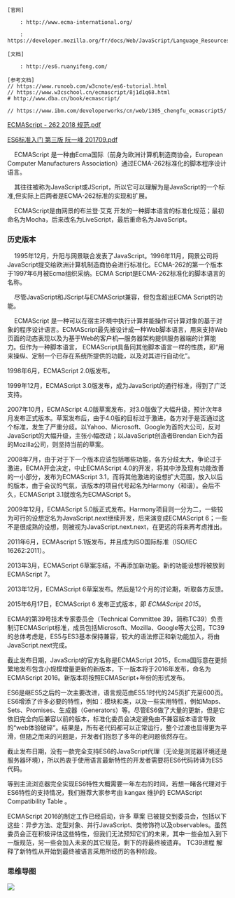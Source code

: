 
```
[官网]

	: http://www.ecma-international.org/

	: https://developer.mozilla.org/fr/docs/Web/JavaScript/Language_Resources

[文档]

	: http://es6.ruanyifeng.com/

[参考文档]
// https://www.runoob.com/w3cnote/es6-tutorial.html
// https://www.w3cschool.cn/ecmascript/8j1d1q68.html
# http://www.dba.cn/book/ecmascript/

// https://www.ibm.com/developerworks/cn/web/1305_chengfu_ecmascript5/
```

[ECMAScript  - 262 2018 规范.pdf]()

[ES6标准入门 第三版 阮一峰 201709.pdf]()

    ECMAScript 是一种由Ecma国际（前身为欧洲计算机制造商协会，European Computer Manufacturers Association）通过ECMA-262标准化的脚本程序设计语言。

    其往往被称为JavaScript或JScript，所以它可以理解为是JavaScript的一个标准,但实际上后两者是ECMA-262标准的实现和扩展。

    ECMAScript是由网景的布兰登·艾克 开发的一种脚本语言的标准化规范；最初命名为Mocha，后来改名为LiveScript，最后重命名为JavaScript。

### 历史版本

    1995年12月，升阳与网景联合发表了JavaScript。1996年11月，网景公司将JavaScript提交给欧洲计算机制造商协会进行标准化。ECMA-262的第一个版本于1997年6月被Ecma组织采纳。ECMA Script是ECMA-262标准化的脚本语言的名称。

    尽管JavaScript和JScript与ECMAScript兼容，但包含超出ECMA Script的功能。

    ECMAScript 是一种可以在宿主环境中执行计算并能操作可计算对象的基于对象的程序设计语言。ECMAScript最先被设计成一种Web脚本语言，用来支持Web页面的动态表现以及为基于Web的客户机—服务器架构提供服务器端的计算能力。但作为一种脚本语言， ECMAScript具备同其他脚本语言一样的性质，即“用来操纵、定制一个已存在系统所提供的功能，以及对其进行自动化”。

1998年6月，ECMAScript 2.0版发布。

1999年12月，ECMAScript 3.0版发布，成为JavaScript的通行标准，得到了广泛支持。

2007年10月，ECMAScript 4.0版草案发布，对3.0版做了大幅升级，预计次年8月发布正式版本。草案发布后，由于4.0版的目标过于激进，各方对于是否通过这个标准，发生了严重分歧。以Yahoo、Microsoft、Google为首的大公司，反对JavaScript的大幅升级，主张小幅改动；以JavaScript创造者Brendan Eich为首的Mozilla公司，则坚持当前的草案。

2008年7月，由于对于下一个版本应该包括哪些功能，各方分歧太大，争论过于激进，ECMA开会决定，中止ECMAScript 4.0的开发，将其中涉及现有功能改善的一小部分，发布为ECMAScript 3.1，而将其他激进的设想扩大范围，放入以后的版本，由于会议的气氛，该版本的项目代号起名为Harmony（和谐）。会后不久，ECMAScript 3.1就改名为ECMAScript 5。

2009年12月，ECMAScript 5.0版正式发布。Harmony项目则一分为二，一些较为可行的设想定名为JavaScript.next继续开发，后来演变成ECMAScript 6；一些不是很成熟的设想，则被视为JavaScript.next.next，在更远的将来再考虑推出。

2011年6月，ECMAscript 5.1版发布，并且成为ISO国际标准（ISO/IEC 16262:2011）。

2013年3月，ECMAScript 6草案冻结，不再添加新功能。新的功能设想将被放到ECMAScript 7。

2013年12月，ECMAScript 6草案发布。然后是12个月的讨论期，听取各方反馈。

2015年6月17日，ECMAScript 6 发布正式版本，即 _ECMAScript 2015_。

ECMA的第39号技术专家委员会（Technical Committee 39，简称TC39）负责制订ECMAScript标准，成员包括Microsoft、Mozilla、Google等大公司。TC39的总体考虑是，ES5与ES3基本保持兼容，较大的语法修正和新功能加入，将由JavaScript.next完成。

截止发布日期，JavaScript的官方名称是ECMAScript 2015，Ecma国际意在更频繁地发布包含小规模增量更新的新版本，下一版本将于2016年发布，命名为ECMAScript 2016。新版本将按照ECMAScript+年份的形式发布。

ES6是继ES5之后的一次主要改进，语言规范由ES5.1时代的245页扩充至600页。ES6增添了许多必要的特性，例如：模块和类，以及一些实用特性，例如Maps、Sets、Promises、生成器（Generators）等。尽管ES6做了大量的更新，但是它依旧完全向后兼容以前的版本，标准化委员会决定避免由不兼容版本语言导致的“web体验破碎”。结果是，所有老代码都可以正常运行，整个过渡也显得更为平滑，但随之而来的问题是，开发者们抱怨了多年的老问题依然存在。

截止发布日期，没有一款完全支持ES6的JavaScript代理（无论是浏览器环境还是服务器环境），所以热衷于使用语言最新特性的开发者需要将ES6代码转译为ES5代码。

等到主流浏览器完全实现ES6特性大概需要一年左右的时间，若想一睹各代理对于ES6特性的支持情况，我们推荐大家参考由 kangax 维护的 ECMAScript Compatibility Table 。

ECMAScript 2016的制定工作已经启动，许多 草案 已被提交到委员会，包括以下这些：异步方法、定型对象、并行JavaScript、类修饰符以及observables。虽然委员会正在积极评估这些特性，但我们无法预知它们的未来，其中一些会加入到下一版规范，另一些会加入未来的其它规范，剩下的将最终被遗弃。 TC39进程 解释了新特性从开始到最终被语言采用所经历的各种阶段。

### 思维导图

![](../../imgs/1572508174856-ed4332bf-5cc6-49da-8a6f-e9181e7faf2c.jpeg#align=left&display=inline&height=4344&originHeight=4344&originWidth=914&size=0&status=done&width=914)
